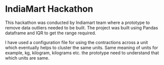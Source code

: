 # IndiaMart Hackathon

This hackathon was conducted by Indiamart team where a prototype to remove data outliers needed to be built.
The project was built using Pandas dataframe and IQR to get the range required. 

I have used a configuration file for using the contractions across a unit which eventually helps to cluster the same units. 
Same meaning of units for example, kg, kilogram, kilograms etc. the prototype need to understand that which units are same.


